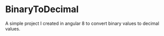# BinaryToDecimal
A simple project I created in angular 8 to convert binary values to decimal values.
